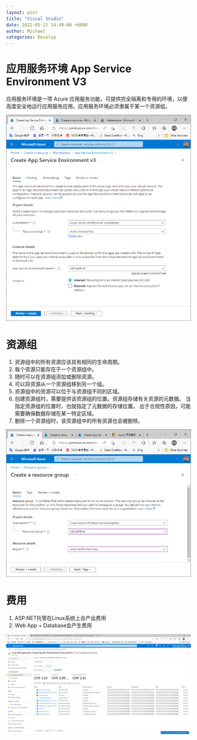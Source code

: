 ```yaml
---
layout: post
title: "Visual Studio"
date: 2022-05-21 14:49:00 +0800
author: Michael
categories: Develop
---
```


# 应用服务环境 App Service Environment V3
应用服务环境是一项 Azure 应用服务功能，可提供完全隔离和专用的环境，以便高度安全地运行应用服务应用。应用服务环境必须隶属于某一个资源组。

![日志文件夹](/assets/develop/AzureAppServiceEnvironmentV3.png)  

# 资源组
1. 资源组中的所有资源应该具有相同的生命周期。
1. 每个资源只能存在于一个资源组中。
2. 随时可以在资源组添加或删除资源。
3. 可以将资源从一个资源组移到另一个组。
4. 资源组中的资源可以位于与资源组不同的区域。
5. 创建资源组时，需要提供该资源组的位置。资源组存储有关资源的元数据。 当指定资源组的位置时，也就指定了元数据的存储位置。 出于合规性原因，可能需要确保数据存储在某一特定区域。
6. 删除一个资源组时，该资源组中的所有资源也会被删除。

![日志文件夹](/assets/develop/AzureResourceGroup.png)  

# 费用
1. ASP.NET托管在Linux系统上会产出费用
1. Web App + Database会产生费用

![日志文件夹](/assets/develop/AzureCostManagement.png)  
